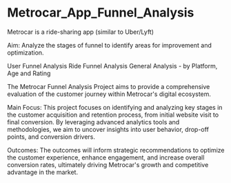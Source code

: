 # Metrocar_App_Funnel_Analysis

Metrocar is a ride-sharing app (similar to Uber/Lyft)

Aim: Analyze the stages of funnel to identify areas for improvement and optimization.

User Funnel Analysis
Ride Funnel Analysis
General Analysis - by Platform, Age and Rating


The Metrocar Funnel Analysis Project aims to provide a comprehensive evaluation of the customer journey within Metrocar's digital ecosystem.

Main Focus:
This project focuses on identifying and analyzing key stages in the customer acquisition and retention process, from initial website visit to final conversion.
By leveraging advanced analytics tools and methodologies, we aim to uncover insights into user behavior, drop-off points, and conversion drivers.

Outcomes:
The outcomes will inform strategic recommendations to optimize the customer experience, enhance engagement, and increase overall conversion rates, ultimately driving Metrocar's growth and competitive advantage in the market.
